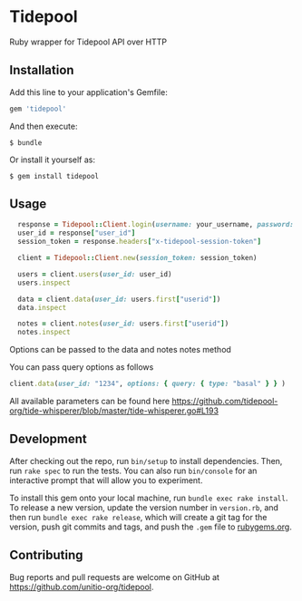 # Tidepool

Ruby wrapper for Tidepool API over HTTP

## Installation

Add this line to your application's Gemfile:

```ruby
gem 'tidepool'
```

And then execute:

    $ bundle

Or install it yourself as:

    $ gem install tidepool

## Usage
```ruby
  response = Tidepool::Client.login(username: your_username, password: your_password)
  user_id = response["user_id"]
  session_token = response.headers["x-tidepool-session-token"]

  client = Tidepool::Client.new(session_token: session_token)

  users = client.users(user_id: user_id)
  users.inspect

  data = client.data(user_id: users.first["userid"])
  data.inspect

  notes = client.notes(user_id: users.first["userid"])
  notes.inspect
```
Options can be passed to the data and notes notes method

You can pass query options as follows
```ruby
client.data(user_id: "1234", options: { query: { type: "basal" } } )
```

All available parameters can be found here
https://github.com/tidepool-org/tide-whisperer/blob/master/tide-whisperer.go#L193

## Development

After checking out the repo, run `bin/setup` to install dependencies. Then, run `rake spec` to run the tests. You can also run `bin/console` for an interactive prompt that will allow you to experiment.

To install this gem onto your local machine, run `bundle exec rake install`. To release a new version, update the version number in `version.rb`, and then run `bundle exec rake release`, which will create a git tag for the version, push git commits and tags, and push the `.gem` file to [rubygems.org](https://rubygems.org).

## Contributing

Bug reports and pull requests are welcome on GitHub at https://github.com/unitio-org/tidepool.

